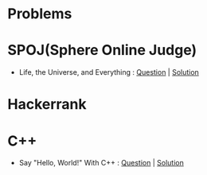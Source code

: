 # Problems
# SPOJ(Sphere Online Judge)
- Life, the Universe, and Everything : [Question](https://www.spoj.com/problems/TEST/)  |  [Solution](SPOJ/Life%2C%20the%20Universe%2C%20and%20Everything.cpp)
# Hackerrank
# C++
- Say "Hello, World!" With C++ : [Question](https://www.hackerrank.com/challenges/cpp-hello-world/problem)  |  [Solution](Hackerrank/C++/Input%20and%20Output.cpp)
